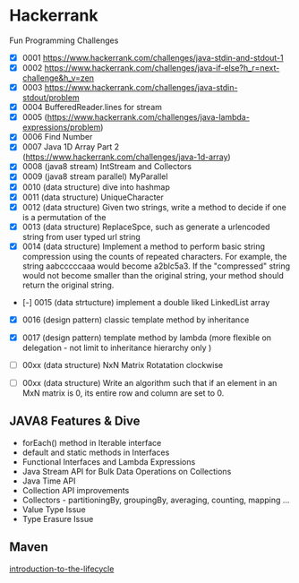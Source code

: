 # Hackerrank
Fun Programming Challenges

- [x] 0001 https://www.hackerrank.com/challenges/java-stdin-and-stdout-1
- [x] 0002 https://www.hackerrank.com/challenges/java-if-else?h_r=next-challenge&h_v=zen
- [x] 0003 https://www.hackerrank.com/challenges/java-stdin-stdout/problem
- [x] 0004 BufferedReader.lines for stream
- [x] 0005 (https://www.hackerrank.com/challenges/java-lambda-expressions/problem)
- [x] 0006 Find Number
- [x] 0007 Java 1D Array Part 2 (https://www.hackerrank.com/challenges/java-1d-array)
- [x] 0008 (java8 stream) IntStream and Collectors
- [x] 0009 (java8 stream parallel) MyParallel
- [x] 0010 (data structure) dive into hashmap
- [x] 0011 (data structure) UniqueCharacter
- [x] 0012 (data structure) Given two strings, write a method to decide if one is a permutation of the 
- [x] 0013 (data structure) ReplaceSpce, such as generate a urlencoded string from user typed url string
- [x] 0014 (data structure) Implement a method to perform basic string compression using the counts of
repeated characters. For example, the string aabcccccaaa would become
a2blc5a3. If the "compressed" string would not become smaller than the original
string, your method should return the original string.
- [-] 0015 (data strtucture) implement a double liked LinkedList array
- [x] 0016 (design pattern) classic template method by inheritance 
- [x] 0017 (design pattern) template method by lambda (more flexible on delegation - not limit to inheritance hierarchy only )

- [ ] 00xx (data structure) NxN Matrix Rotatation clockwise
- [ ] 00xx (data structure) Write an algorithm such that if an element in an MxN matrix is 0, its entire row and column are set to 0.

## JAVA8 Features & Dive

- forEach() method in Iterable interface
- default and static methods in Interfaces
- Functional Interfaces and Lambda Expressions
- Java Stream API for Bulk Data Operations on Collections
- Java Time API
- Collection API improvements
- Collectors - partitioningBy, groupingBy, averaging, counting, mapping ...
- Value Type Issue
- Type Erasure Issue

## Maven
[introduction-to-the-lifecycle](https://maven.apache.org/guides/introduction/introduction-to-the-lifecycle.html)
